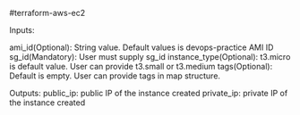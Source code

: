 #terraform-aws-ec2

Inputs:

ami_id(Optional): String value. Default values is devops-practice AMI ID
sg_id(Mandatory): User must supply sg_id
instance_type(Optional): t3.micro is default value. User can provide t3.small or t3.medium
tags(Optional): Default is empty. User can provide tags in map structure.

Outputs:
public_ip: public IP of the instance created
private_ip: private IP of the instance created

